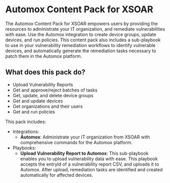 # Automox Content Pack for XSOAR

The Automox Content Pack for XSOAR empowers users by providing the resources to administrate your IT organization, and remediate vulnerabilities with ease. Use the Automox integration to create device groups, update devices, and run policies. This content pack also includes a sub-playbook to use in your vulnerability remediation workflows to identify vulnerable devices, and automatically generate the remediation tasks necessary to patch them in the Automox platform.

## What does this pack do?
- Upload Vulnerability Reports
- Get and approve/reject batches of tasks
- Get, update, and delete device groups
- Get and update devices
- Get organizations and their users
- Get and run policies

This pack includes:

- Integrations:
  - **Automox**: Administrate your IT organization from XSOAR with comprehensive commands for the Automox platform.
- Playbooks:
  - **Upload Vulnerability Report to Automox**: This sub-playbook enables you to upload vulnerability data with ease. This playbook accepts the entryId of a vulnerability report CSV, and uploads it to Automox. After upload, remediation tasks are identified and created automatically for affected devices.
